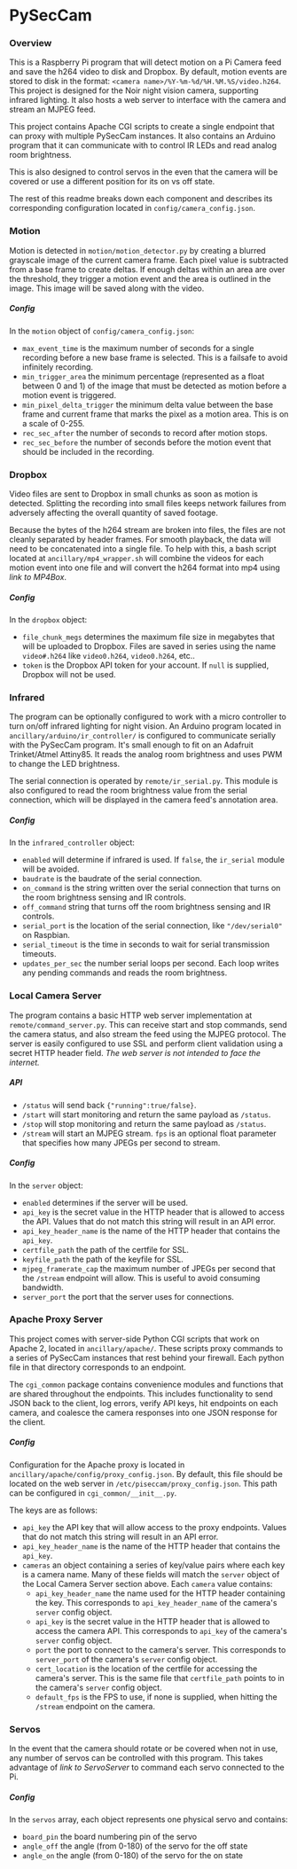 # PySecCam

### Overview

This is a Raspberry Pi program that will detect motion on a Pi Camera feed and save the h264 video to disk and Dropbox. By default, motion events are stored to disk in the format: `<camera name>/%Y-%m-%d/%H.%M.%S/video.h264`. This project is designed for the Noir night vision camera, supporting infrared lighting. It also hosts a web server to interface with the camera and stream an MJPEG feed.

This project contains Apache CGI scripts to create a single endpoint that can proxy with multiple PySecCam instances. It also contains an Arduino program that it can communicate with to control IR LEDs and read analog room brightness.

This is also designed to control servos in the even that the camera will be covered or use a different position for its on vs off state.

The rest of this readme breaks down each component and describes its corresponding configuration located in `config/camera_config.json`.

### Motion

Motion is detected in `motion/motion_detector.py` by creating a blurred grayscale image of the current camera frame. Each pixel value is subtracted from a base frame to create deltas. If enough deltas within an area are over the threshold, they trigger a motion event and the area is outlined in the image. This image will be saved along with the video.

##### Config

In the `motion` object of `config/camera_config.json`:
- `max_event_time` is the maximum number of seconds for a single recording before a new base frame is selected. This is a failsafe to avoid infinitely recording.
- `min_trigger_area` the minimum percentage (represented as a float between 0 and 1) of the image that must be detected as motion before a motion event is triggered.
- `min_pixel_delta_trigger` the minimum delta value between the base frame and current frame that marks the pixel as a motion area. This is on a scale of 0-255.
- `rec_sec_after` the number of seconds to record after motion stops.
- `rec_sec_before` the number of seconds before the motion event that should be included in the recording.

### Dropbox

Video files are sent to Dropbox in small chunks as soon as motion is detected. Splitting the recording into small files keeps network failures from adversely affecting the overall quantity of saved footage.

Because the bytes of the h264 stream are broken into files, the files are not cleanly separated by header frames. For smooth playback, the data will need to be concatenated into a single file. To help with this, a bash script located at `ancillary/mp4_wrapper.sh` will combine the videos for each motion event into one file and will convert the h264 format into mp4 using _link to MP4Box_. 

##### Config

In the `dropbox` object:
- `file_chunk_megs` determines the maximum file size in megabytes that will be uploaded to Dropbox. Files are saved in series using the name `video#.h264` like `video0.h264`, `video0.h264`, etc..
- `token` is the Dropbox API token for your account. If `null` is supplied, Dropbox will not be used.

### Infrared

The program can be optionally configured to work with a micro controller to turn on/off infrared lighting for night vision. An Arduino program located in `ancillary/arduino/ir_controller/` is configured to communicate serially with the PySecCam program. It's small enough to fit on an Adafruit Trinket/Atmel Attiny85.  It reads the analog room brightness and uses PWM to change the LED brightness.

The serial connection is operated by `remote/ir_serial.py`. This module is also configured to read the room brightness value from the serial connection, which will be displayed in the camera feed's annotation area.

##### Config

In the `infrared_controller` object:
- `enabled` will determine if infrared is used. If `false`, the `ir_serial` module will be avoided.
- `baudrate` is the baudrate of the serial connection.
- `on_command` is the string written over the serial connection that turns on the room brightness sensing and IR controls.
- `off_command` string that turns off the room brightness sensing and IR controls.
- `serial_port` is the location of the serial connection, like `"/dev/serial0"` on Raspbian.
- `serial_timeout` is the time in seconds to wait for serial transmission timeouts.
- `updates_per_sec` the number serial loops per second. Each loop writes any pending commands and reads the room brightness. 

### Local Camera Server

The program contains a basic HTTP web server implementation at `remote/command_server.py`.  This can receive start and stop commands, send the camera status, and also stream the feed using the MJPEG protocol.  The server is easily configured to use SSL and perform client validation using a secret HTTP header field.  _The web server is not intended to face the internet._

##### API

- `/status` will send back `{"running":true/false}`. 
- `/start` will start monitoring and return the same payload as `/status`.
- `/stop` will stop monitoring and return the same payload as `/status`.
- `/stream` will start an MJPEG stream. `fps` is an optional float parameter that specifies how many JPEGs per second to stream.

##### Config

In the `server` object:
- `enabled` determines if the server will be used.
- `api_key` is the secret value in the HTTP header that is allowed to access the API. Values that do not match this string will result in an API error.
- `api_key_header_name` is the name of the HTTP header that contains the `api_key`.
- `certfile_path` the path of the certfile for SSL.
- `keyfile_path` the path of the keyfile for SSL.
- `mjpeg_framerate_cap` the maximum number of JPEGs per second that the `/stream` endpoint will allow. This is useful to avoid consuming bandwidth. 
- `server_port` the port that the server uses for connections.

### Apache Proxy Server

This project comes with server-side Python CGI scripts that work on Apache 2, located in `ancillary/apache/`. These scripts proxy commands to a series of PySecCam instances that rest behind your firewall. Each python file in that directory corresponds to an endpoint.

The `cgi_common` package contains convenience modules and functions that are shared throughout the endpoints. This includes functionality to send JSON back to the client, log errors, verify API keys, hit endpoints on each camera, and coalesce the camera responses into one JSON response for the client.

##### Config

Configuration for the Apache proxy is located in `ancillary/apache/config/proxy_config.json`. By default, this file should be located on the web server in `/etc/piseccam/proxy_config.json`. This path can be configured in `cgi_common/__init__.py`.

The keys are as follows:
- `api_key` the API key that will allow access to the proxy endpoints. Values that do not match this string will result in an API error.
- `api_key_header_name` is the name of the HTTP header that contains the `api_key`.
- `cameras` an object containing a series of key/value pairs where each key is a camera name. Many of these fields will match the `server` object of the Local Camera Server section above. Each `camera` value contains:
   - `api_key_header_name` the name used for the HTTP header containing the key. This corresponds to `api_key_header_name` of the camera's `server` config object.
   - `api_key` is the secret value in the HTTP header that is allowed to access the camera API. This corresponds to `api_key` of the camera's `server` config object.
   - `port` the port to connect to the camera's server. This corresponds to `server_port` of the camera's `server` config object.
   - `cert_location` is the location of the certfile for accessing the camera's server. This is the same file that `certfile_path` points to in the camera's `server` config object.
   - `default_fps` is the FPS to use, if none is supplied, when hitting the `/stream` endpoint on the camera.

 ### Servos
 
 In the event that the camera should rotate or be covered when not in use, any number of servos can be controlled with this program. This takes advantage of _link to ServoServer_ to command each servo connected to the Pi.  
 
 ##### Config
 
 In the `servos` array, each object represents one physical servo and contains:
 - `board_pin` the board numbering pin of the servo
 - `angle_off` the angle (from 0-180) of the servo for the off state
 - `angle_on` the angle (from 0-180) of the servo for the on state 
